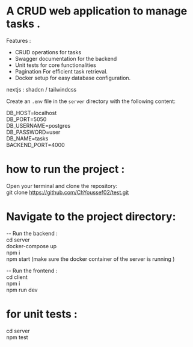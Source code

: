 # A CRUD web application to manage tasks  .
Features :
- CRUD operations for tasks
- Swagger documentation for the backend
- Unit tests for core functionalities
- Pagination For efficient task retrieval.
- Docker setup for easy database configuration.

nextjs : shadcn / tailwindcss

Create an `.env` file in the `server` directory with the following content:

DB_HOST=localhost <br>
DB_PORT=5050 <br>
DB_USERNAME=postgres <br>
DB_PASSWORD=user <br>
DB_NAME=tasks <br>
BACKEND_PORT=4000


# how to run the project :
Open your terminal and clone the repository: <br>
git clone https://github.com/ChYoussef02/test.git

# Navigate to the project directory:
-- Run the backend : <br>
cd server <br>
docker-compose up <br>
npm i <br>
npm start  (make sure the docker container of the server is running ) <br>

-- Run the frontend : <br>
cd client <br>
npm i <br>
npm run dev <br>


# for unit tests :
cd server <br>
npm test
